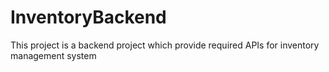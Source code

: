 # InventoryBackend
This project is a backend project which provide required APIs for inventory management system
